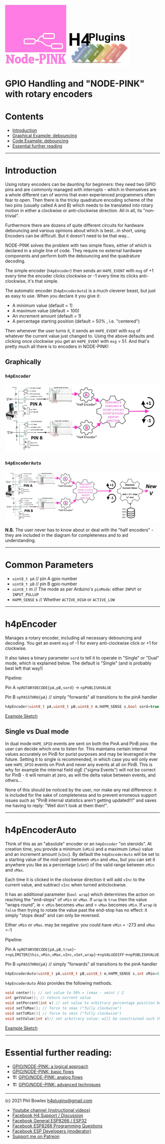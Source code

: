 ![NODE PINK](../assets/nodepink.jpg)
![H4P Flyer](../assets/GPIOLogo.jpg)

# GPIO Handling and "NODE-PINK" with rotary encoders

# Contents

* [Introduction](#introduction)
* [Graphical Example: debouncing](#an-example---debouncing-graphically)
* [Code Example: debouncing](#an-example---debouncing-in-code)
* [Essential further reading](#essential-further-reading)

---

# Introduction

Using rotary encoders can be daunting for beginners: they need two GPIO pins and are commonly managed with interrupts - which in themselves are a whole different can of worms that even experienced programmers often fear to open. Then there is the tricky quadrature encoding scheme of the two pins (usually called A and B) which needs to be translated into rotary motion in either a clockwise or anti-clockwise direction. All in all, its "non-trivial".

Furthermore there are dozens of quite different circuits for hardware debouncing and various opinions about which is best...in short, using Encoders can be difficult. But it doesn't need to be that way...

NODE-PINK solves the problem with two simple flows, either of which is declared in a single line of code. They require no external hardware components and perform both the debouncing and the quadrature decoding.

The simple encoder (`h4pEncoder`) then sends an `H4PE_EVENT` with `msg` of +1 every time the encoder clicks clockwise or -1 every time its clicks anti-clockwise, it's that simple.

The automatic encoder (`h4pEncoderAuto`) is a much cleverer beast, but just as easy to use. When you declare it you give it:

* A minimum value (default = 1)
* A maximum value (default = 100)
* An increment amount (default = 1)
* A percentage starting position (default = 50% , i.e. "centered")

Then whenever the user turns it, it sends an `H4PE_EVENT` with `msg` of whatever the current value just changed to. Using the above defaults and clicking once clockwise you get an `H4PE_EVENT` with `msg` = 51. And that's pretty much all there is to encoders in NODE-PINK!

## Graphically

### `h4pEncoder`

![encoder](../assets/encoder.jpg)

### `h4pEncoderAuto`

![encoder](../assets/encoderauto.jpg)

**N.B.** The user never has to know about or deal with the "half encoders" - they are included in the diagram for completeness and to aid understanding.

---

# Common Parameters

* `uint8_t pA` // pin A gpio number
* `uint8_t pB` // pin B gpio number
* `uint8_t` m // The mode as per Arduino's `pinMode`: either `INPUT` or `INPUT_PULLUP`
* `H4PM_SENSE` s // Whether `ACTIVE_HIGH` or `ACTIVE_LOW` 

---

# h4pEncoder

Manages a rotary encoder, including all necessary debouncing and decoding. You get an event `msg` of -1 for every anti-clockwise click or +1 for clockwise.

It also takes a binary parameter `sord` to tell it to operate in "Single" or "Dual" mode, which is explained below. The default is "Single" (and is probably best left that way!)

Pipeline:

Pin A `npROTARYDECODE{pA,pB,sord}` ->  `npPUBLISHVALUE`

Pin B `npPASSTHRU{pA}`  // simply "forwards" all transitions to the pinA handler

```cpp
h4pEncoder(uint8_t pA,uint8_t pB,uint8_t m,H4PM_SENSE s,bool sord=true);
```

[Example Sketch](../examples/01_GPIO_PIN_MACHINE/PM_13_Encoder/PM_13_Encoder.ino)

## Single vs Dual mode

In dual mode `H4PE_GPIO` events are sent on both the PinA and PinB pins: the user can decide which one to listen for. This maintains certain internal values accurately on PinB for purist purposes and may be leveraged in the future. Setting it to single is recommended, in which case you will only ever see `H4PE_GPIO` events on PinA and never any events at all on PinB. This is why for example the internal field sigE ("sigma Events") will not be correct for PinB - it will remain at zero, as will the delta value between events, and others...

None of this should be noticed by the user, nor make any real difference: it is included for the sake of completeness and to prevent erroneous support issues such as "PinB internal statistics aren't getting updated!!!" and saves me having to reply: "Well don't look at them then!".

---

# h4pEncoderAuto

Think of this as an "absolute" encoder or an `h4pEncoder` "on steroids". At creation time, you provide a minimum (`vMin`) and a maximum (`vMax`) value and an increment amount (`vInc`). By default the `h4pEncoderAuto` will be set to a starting value of the mid-point between `vMin` and `vMax`, but you can set it anywhere you like as a percentage (`vSet`) of the valid range between `vMin` and `vMax`.

Each time it is clicked in the clockwise direction it will add `vInc` to the current value, and subtract `vInc` when turned anticlockwise.

It has an additional parameter (`bool wrap`) which determines the action on reaching the "end-stops" of `vMin` or `vMax`. If `wrap` is `true` then the value "wraps round", ie < `vMin` becomes `vMax` and > `vMax` becomes `vMin`. If `wrap` is `false` then trying to rotate the value past the end-stop has no effect: it simply "stops dead" and can only be reversed.

Either `vMin` or `vMax`. may be negative: you could have `vMin` = -273 and `vMax` =-1

Pipeline: 

Pin A `npROTARYDECODE{pA,pB,true}`->`npLIMITER{this,vMin,vMax,vInc,vSet,wrap}`->`npVALUEDIFF`->`npPUBLISHVALUE`

Pin B `npPASSTHRU{pA}`  // simply "forwards" all transitions to the pinA handler

```cpp
h4pEncoderAuto(uint8_t pA,uint8_t pB,uint8_t m,H4PM_SENSE s,int vMin=0,int vMax=100,int vInc=1,int _vSet=50,bool wrap=false);
```

`h4pEncoderAuto` Also provides the following methods.

```cpp
void center(); // set value to 50% = (vmax - vmin) / 2
int getValue(); // return current value
void setPercent(int v) // set value to arbitrary percentage position between vmin and vmax
void setToMax(); // force to vmax ("fully clockwise")
void setToMin(){ // force to vmin ("fully clockwise")
void setValue(int v)// set arbitrary value: will be constrained such that vmin < v < vmax
```

[Example Sketch](../examples/01_GPIO_PIN_MACHINE/PM_14_EncoderAuto/PM_14_EncoderAuto.ino)

---

# Essential further reading:

* [GPIO/NODE-PINK: a logical approach](logphys.md)
* [GPIO/NODE-PINK: basic flows](basic.md)
* :building_construction: [GPIO/NODE-PINK: analog flows](analog.md)
* :building_construction: [GPIO/NODE-PINK: advanced techniques](nodepinkadv.md)

---

(c) 2021 Phil Bowles h4plugins@gmail.com

* [Youtube channel (instructional videos)](https://www.youtube.com/channel/UCYi-Ko76_3p9hBUtleZRY6g)
* [Facebook H4  Support / Discussion](https://www.facebook.com/groups/444344099599131/)
* [Facebook General ESP8266 / ESP32](https://www.facebook.com/groups/2125820374390340/)
* [Facebook ESP8266 Programming Questions](https://www.facebook.com/groups/esp8266questions/)
* [Facebook ESP Developers (moderator)](https://www.facebook.com/groups/ESP8266/)
* [Support me on Patreon](https://patreon.com/esparto)